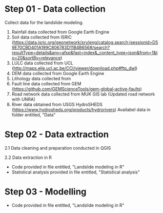# Step 01 - Data collection
Collect data for the landslide modeling.
1. Rainfall data collected from Google Earth Engine
2. Soil data collected from ISRIC (https://data.isric.org/geonetwork/srv/eng/catalog.search;jsessionid=D59E70CBD401A199C806783D11B4B656#/search?resultType=details&any=afsp&fast=index&_content_type=json&from=1&to=20&sortBy=relevance)
3. LULC data collected from UCL (http://maps.elie.ucl.ac.be/CCI/viewer/download.php#ftp_dwl)
4. DEM data collected from Google Earth Engine
5. Lithology data collected from
6. Fault line data collected from GEM (https://github.com/GEMScienceTools/gem-global-active-faults)
7. Road network data collected from MUK GIS lab (Updated road network with UNRA)
8. River data obtained from USGS HydroSHEDS (https://www.hydrosheds.org/products/hydrorivers)
Availabel data in folder entitled, "Data"

# Step 02 - Data extraction
2.1 Data cleaning and preparation conducted in QGIS

2.2 Data extraction in R
- Code provided in file entitled, "Landslide modeling in R"
- Statistical analysis provided in file entitled, "Statistical analysis"

# Step 03 - Modelling
- Code provided in file entitled, "Landslide modeling in R"

